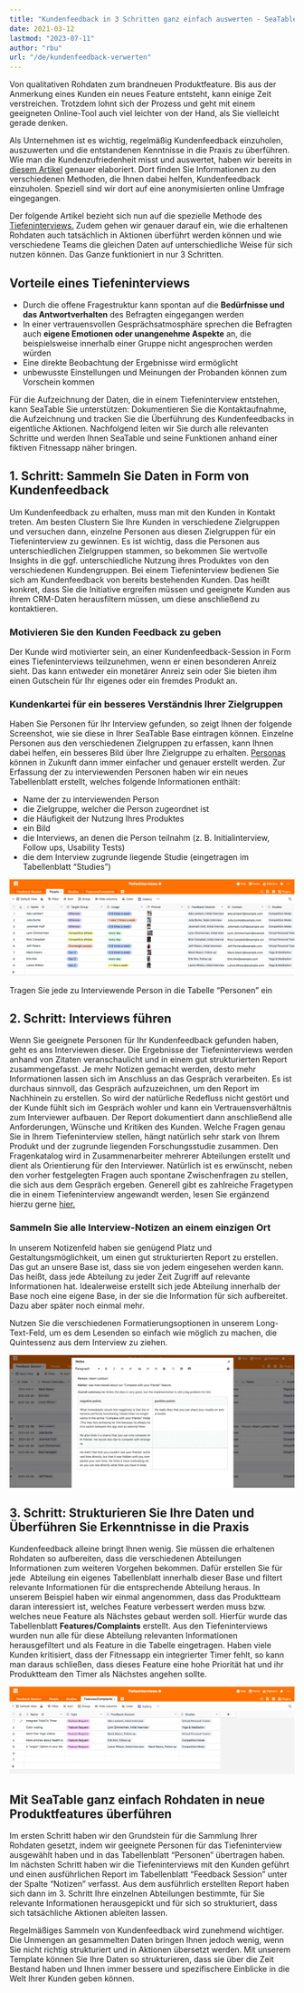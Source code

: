 ```yaml
---
title: "Kundenfeedback in 3 Schritten ganz einfach auswerten - SeaTable"
date: 2021-03-12
lastmod: "2023-07-11"
author: "rbu"
url: "/de/kundenfeedback-verwerten"
---
```


Von qualitativen Rohdaten zum brandneuen Produktfeature. Bis aus der Anmerkung eines Kunden ein neues Feature entsteht, kann einige Zeit verstreichen. Trotzdem lohnt sich der Prozess und geht mit einem geeigneten Online-Tool auch viel leichter von der Hand, als Sie vielleicht gerade denken.

Als Unternehmen ist es wichtig, regelmäßig Kundenfeedback einzuholen, auszuwerten und die entstandenen Kenntnisse in die Praxis zu überführen. Wie man die Kundenzufriedenheit misst und auswertet, haben wir bereits in [diesem Artikel](https://seatable.io/kundenzufriedenheit-messen-auswerten-und-steigern/) genauer elaboriert. Dort finden Sie Informationen zu den verschiedenen Methoden, die Ihnen dabei helfen, Kundenfeedback einzuholen. Speziell sind wir dort auf eine anonymisierten online Umfrage eingegangen.

Der folgende Artikel bezieht sich nun auf die spezielle Methode des [Tiefeninterviews.](https://de.wikipedia.org/wiki/Tiefeninterview) Zudem gehen wir genauer darauf ein, wie die erhaltenen Rohdaten auch tatsächlich in Aktionen überführt werden können und wie verschiedene Teams die gleichen Daten auf unterschiedliche Weise für sich nutzen können. Das Ganze funktioniert in nur 3 Schritten.

## Vorteile eines Tiefeninterviews

- Durch die offene Fragestruktur kann spontan auf die **Bedürfnisse und das Antwortverhalten** des Befragten eingegangen werden
- In einer vertrauensvollen Gesprächsatmosphäre sprechen die Befragten auch **eigene Emotionen oder unangenehme Aspekte** an, die beispielsweise innerhalb einer Gruppe nicht angesprochen werden würden
- Eine direkte Beobachtung der Ergebnisse wird ermöglicht
- unbewusste Einstellungen und Meinungen der Probanden können zum Vorschein kommen

Für die Aufzeichnung der Daten, die in einem Tiefeninterview entstehen, kann SeaTable Sie unterstützen: Dokumentieren Sie die Kontaktaufnahme, die Aufzeichnung und tracken Sie die Überführung des Kundenfeedbacks in eigentliche Aktionen. Nachfolgend leiten wir Sie durch alle relevanten Schritte und werden Ihnen SeaTable und seine Funktionen anhand einer fiktiven Fitnessapp näher bringen.

## 1\. Schritt: Sammeln Sie Daten in Form von Kundenfeedback

Um Kundenfeedback zu erhalten, muss man mit den Kunden in Kontakt treten. Am besten Clustern Sie Ihre Kunden in verschiedene Zielgruppen und versuchen dann, einzelne Personen aus diesen Zielgruppen für ein Tiefeninterview zu gewinnen. Es ist wichtig, dass die Personen aus unterschiedlichen Zielgruppen stammen, so bekommen Sie wertvolle Insights in die ggf. unterschiedliche Nutzung ihres Produktes von den verschiedenen Kundengruppen. Bei einem Tiefeninterview bedienen Sie sich am Kundenfeedback von bereits bestehenden Kunden. Das heißt konkret, dass Sie die Initiative ergreifen müssen und geeignete Kunden aus ihrem CRM-Daten herausfiltern müssen, um diese anschließend zu kontaktieren.

### Motivieren Sie den Kunden Feedback zu geben

Der Kunde wird motivierter sein, an einer Kundenfeedback-Session in Form eines Tiefeninterviews teilzunehmen, wenn er einen besonderen Anreiz sieht. Das kann entweder ein monetärer Anreiz sein oder Sie bieten ihm einen Gutschein für Ihr eigenes oder ein fremdes Produkt an.

### Kundenkartei für ein besseres Verständnis Ihrer Zielgruppen

Haben Sie Personen für Ihr Interview gefunden, so zeigt Ihnen der folgende Screenshot, wie sie diese in Ihrer SeaTable Base eintragen können. Einzelne Personen aus den verschiedenen Zielgruppen zu erfassen, kann Ihnen dabei helfen, ein besseres Bild über Ihre Zielgruppe zu erhalten. [Personas](https://buffer.com/library/marketing-personas-beginners-guide/) können in Zukunft dann immer einfacher und genauer erstellt werden. Zur Erfassung der zu interviewenden Personen haben wir ein neues Tabellenblatt erstellt, welches folgende Informationen enthält:

- Name der zu interviewenden Person
- die Zielgruppe, welcher die Person zugeordnet ist
- die Häufigkeit der Nutzung Ihres Produktes
- ein Bild
- die Interviews, an denen die Person teilnahm (z. B. Initialinterview, Follow ups, Usability Tests)
- die dem Interview zugrunde liegende Studie (eingetragen im Tabellenblatt “Studies”)

![Kundenfeedback](images/Bildschirmfoto-2021-03-12-um-13.27.47.png)

Tragen Sie jede zu Interviewende Person in die Tabelle “Personen” ein

## 2\. Schritt: Interviews führen

Wenn Sie geeignete Personen für Ihr Kundenfeedback gefunden haben, geht es ans Interviewen dieser. Die Ergebnisse der Tiefeninterviews werden anhand von Zitaten veranschaulicht und in einem gut strukturierten Report zusammengefasst. Je mehr Notizen gemacht werden, desto mehr Informationen lassen sich im Anschluss an das Gespräch verarbeiten. Es ist durchaus sinnvoll, das Gespräch aufzuzeichnen, um den Report im Nachhinein zu erstellen. So wird der natürliche Redefluss nicht gestört und der Kunde fühlt sich im Gespräch wohler und kann ein Vertrauensverhältnis zum Interviewer aufbauen. Der Report dokumentiert dann anschließend alle Anforderungen, Wünsche und Kritiken des Kunden. Welche Fragen genau Sie in Ihrem Tiefeninterview stellen, hängt natürlich sehr stark von Ihrem Produkt und der zugrunde liegenden Forschungsstudie zusammen. Den Fragenkatalog wird in Zusammenarbeiter mehrerer Abteilungen erstellt und dient als Orientierung für den Interviewer. Natürlich ist es erwünscht, neben den vorher festgelegten Fragen auch spontane Zwischenfragen zu stellen, die sich aus dem Gespräch ergeben. Generell gibt es zahlreiche Fragetypen die in einem Tiefeninterview angewandt werden, lesen Sie ergänzend hierzu gerne [hier.](https://wpgs.de/fachtexte/qualitative-interviews/9-mit-qualitativen-fragen-in-die-tiefe-gehen/)

### Sammeln Sie alle Interview-Notizen an einem einzigen Ort

In unserem Notizenfeld haben sie genügend Platz und Gestaltungsmöglichkeit, um einen gut strukturierten Report zu erstellen. Das gut an unsere Base ist, dass sie von jedem eingesehen werden kann. Das heißt, dass jede Abteilung zu jeder Zeit Zugriff auf relevante Informationen hat. Idealerweise erstellt sich jede Abteilung innerhalb der Base noch eine eigene Base, in der sie die Information für sich aufbereitet. Dazu aber später noch einmal mehr.

Nutzen Sie die verschiedenen Formatierungsoptionen in unserem Long-Text-Feld, um es dem Lesenden so einfach wie möglich zu machen, die Quintessenz aus dem Interview zu ziehen.

![Kundenfeedback](images/Bildschirmfoto-2021-03-12-um-13.53.44.png)

## 3\. Schritt: Strukturieren Sie Ihre Daten und Überführen Sie Erkenntnisse in die Praxis

Kundenfeedback alleine bringt Ihnen wenig. Sie müssen die erhaltenen Rohdaten so aufbereiten, dass die verschiedenen Abteilungen Informationen zum weiteren Vorgehen bekommen. Dafür erstellen Sie für jede  Abteilung ein eigenes Tabellenblatt innerhalb dieser Base und filtert relevante Informationen für die entsprechende Abteilung heraus. In unserem Beispiel haben wir einmal angenommen, dass das Produktteam daran interessiert ist, welches Feature verbessert werden muss bzw. welches neue Feature als Nächstes gebaut werden soll. Hierfür wurde das Tabellenblatt **Features/Complaints** erstellt. Aus den Tiefeninterviews wurden nun alle für diese Abteilung relevanten Informationen herausgefiltert und als Feature in die Tabelle eingetragen. Haben viele Kunden kritisiert, dass der Fitnessapp ein integrierter Timer fehlt, so kann man daraus schließen, dass dieses Feature eine hohe Priorität hat und ihr Produktteam den Timer als Nächstes angehen sollte.

![Kundenfeedback](images/Bildschirmfoto-2021-03-12-um-14.10.19.png)

## Mit SeaTable ganz einfach Rohdaten in neue Produktfeatures überführen

Im ersten Schritt haben wir den Grundstein für die Sammlung Ihrer Rohdaten gesetzt, indem wir geeignete Personen für das Tiefeninterview ausgewählt haben und in das Tabellenblatt “Personen” übertragen haben. Im nächsten Schritt haben wir die Tiefeninterviews mit den Kunden geführt und einen ausführlichen Report im Tabellenblatt “Feedback Session” unter der Spalte “Notizen” verfasst. Aus dem ausführlich erstellten Report haben sich dann im 3. Schritt Ihre einzelnen Abteilungen bestimmte, für Sie relevante Informationen herausgepickt und für sich so strukturiert, dass sich tatsächliche Aktionen ableiten lassen.

Regelmäßiges Sammeln von Kundenfeedback wird zunehmend wichtiger. Die Unmengen an gesammelten Daten bringen Ihnen jedoch wenig, wenn Sie nicht richtig strukturiert und in Aktionen übersetzt werden. Mit unserem Template können Sie Ihre Daten so strukturieren, dass sie über die Zeit Bestand haben und Ihnen immer bessere und spezifischere Einblicke in die Welt Ihrer Kunden geben können.
